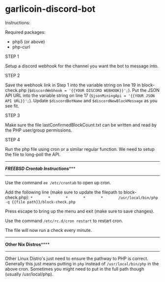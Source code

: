 # garlicoin-discord-bot

Instructions:

Required packages: 
* php5 (or above) 
* php-curl

STEP 1

Setup a discord webhook for the channel you want the bot to message into. 

STEP 2

Save the webhook link in Step 1 into the variable string on line 19 in block-check.php (`$discordWebhook = '{{YOUR DISCORD WEBHOOK}}';`).
Put the JSON API URL into the variable string on line 17 (`$jsonMiningApi = '{{YOUR JSON API URL}}';`).
Update `$discordBotName` and `$discordNewBlockMessage` as you see fit.

STEP 3

Make sure the file lastConfirmedBlockCount.txt can be written and read by the PHP user/group permissions.

STEP 4

Run the php file using cron or a similar regular function. We need to setup the file to long-poll the API.

*********************************************
*******FREEBSD Crontab Instructions**********
*********************************************
Use the command `ee /etc/crontab` to open up cron.

Add the following line (make sure to update the filepath to block-check.php):
`*       *       *       *       *       /usr/local/bin/php -q {{file path}}/block-check.php`

Press escape to bring up the menu and exit (make sure to save changes).

Use the command `/etc/rc.d/cron restart` to restart cron.

The file will now run a check every minute.

*********************************************
************Other Nix Distros****************
*********************************************

Other Linux Distro's just need to ensure the pathway to PHP is correct. Generally this just means putting in `php` instead of `/usr/local/bin/php` in the above cron. Sometimes you might need to put in the full path though (usually /usr/local/php).
